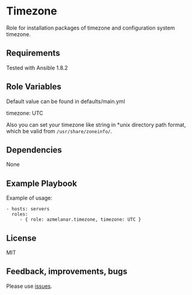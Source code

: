 Timezone
=========

Role for installation packages of timezone and configuration system timezone.

Requirements
------------

Tested with Ansible 1.8.2

Role Variables
--------------

Default value can be found in defaults/main.yml

  timezone: UTC

Also you can set your timezone like string in *unix directory path format, which be valid from `/usr/share/zoneinfo/`.

Dependencies
------------

None

Example Playbook
----------------

Example of usage:

    - hosts: servers
      roles:
         - { role: azmelanar.timezone, timezone: UTC }

License
-------

MIT

Feedback, improvements, bugs
----------------------------

Please use [issues](https://github.com/azmelanar/ansible-timezone/issues).
